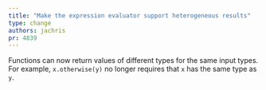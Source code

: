 ```yaml
---
title: "Make the expression evaluator support heterogeneous results"
type: change
authors: jachris
pr: 4839
---
```


Functions can now return values of different types for the same input types. For
example, `x.otherwise(y)` no longer requires that `x` has the same type as `y`.
